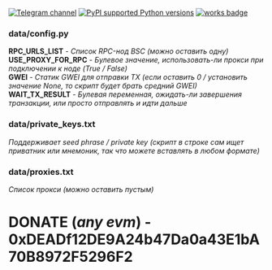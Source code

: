 [![Telegram channel](https://img.shields.io/endpoint?url=https://runkit.io/damiankrawczyk/telegram-badge/branches/master?url=https://t.me/n4z4v0d)](https://t.me/n4z4v0d)
[![PyPI supported Python versions](https://img.shields.io/pypi/pyversions/better-automation.svg)](https://www.python.org/downloads/release/python-3116/)
[![works badge](https://cdn.jsdelivr.net/gh/nikku/works-on-my-machine@v0.2.0/badge.svg)](https://github.com/nikku/works-on-my-machine)  

### data/config.py  
**RPC_URLS_LIST** - _Список RPC-нод BSC (можно оставить одну)_  
**USE_PROXY_FOR_RPC** - _Булевое значение, использовать-ли прокси при подключении к ноде (True / False)_  
**GWEI** - _Статик GWEI для отправки TX (если оставить 0 / установить значение None, то скрипт будет брать средний GWEI)_  
**WAIT_TX_RESULT** - _Булевая переменная, ожидать-ли завершения транзакции, или просто отправлять и идти дальше_  

### data/private_keys.txt  
_Поддерживает seed phrase / private key (скрипт в строке сам ищет приватник или мнемоник, так что можете вставлять в любом формате)_  

### data/proxies.txt
_Список прокси (можно оставить пустым)_

# DONATE (_any evm_) - 0xDEADf12DE9A24b47Da0a43E1bA70B8972F5296F2